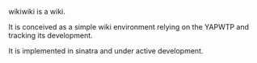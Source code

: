 wikiwiki is a wiki.

It is conceived as a simple wiki environment relying on the YAPWTP and tracking
its development.

It is implemented in sinatra and under active development.

